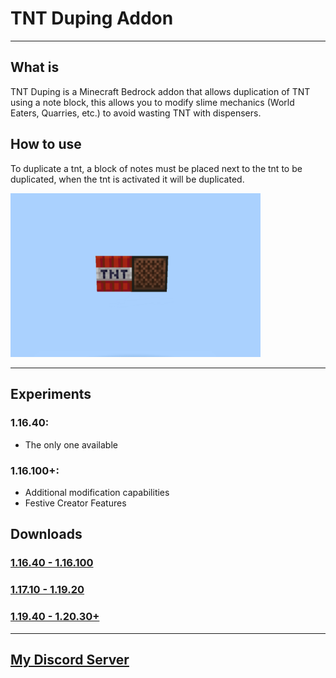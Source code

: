 # TNT Duping Addon
---
## What is
TNT Duping is a Minecraft Bedrock addon that allows duplication of TNT using a note block, this allows you to modify slime mechanics (World Eaters, Quarries, etc.) to avoid wasting TNT with dispensers.

## How to use
To duplicate a tnt, a block of notes must be placed next to the tnt to be duplicated, when the tnt is activated it will be duplicated.

<img src="https://github.com/AlecsDeveloper/Sapling/blob/beta/assets/guides/tntDuping.png?raw=true" width="400px"></img>

---
## Experiments
### 1.16.40:
- The only one available

### 1.16.100+:
- Additional modification capabilities
- Festive Creator Features


## Downloads
### [1.16.40 - 1.16.100](https://cdn.discordapp.com/attachments/1087690020808298546/1095559743097016351/TNT_Dupper_1.16.40-1.mcpack)
### [1.17.10 - 1.19.20](https://cdn.discordapp.com/attachments/1087690020808298546/1095559957111390358/TNT_Dupper_BE.mcpack)
### [1.19.40 - 1.20.30+](https://cdn.discordapp.com/attachments/1087690020808298546/1095560208207577158/TNT_Duping_1.19.40.mcpack)

---
## [My Discord Server](https://discord.gg/96Uyt3KWT5)

<!-- https://media.discordapp.net/attachments/1075263803551404032/1176545176865493063/20231121_091938.png?ex=656f4215&is=655ccd15&hm=eabde1fb0dee0bb2da72e51b7198c3c02f1178e6aa3597b861fec0d4f02c8973& -->
